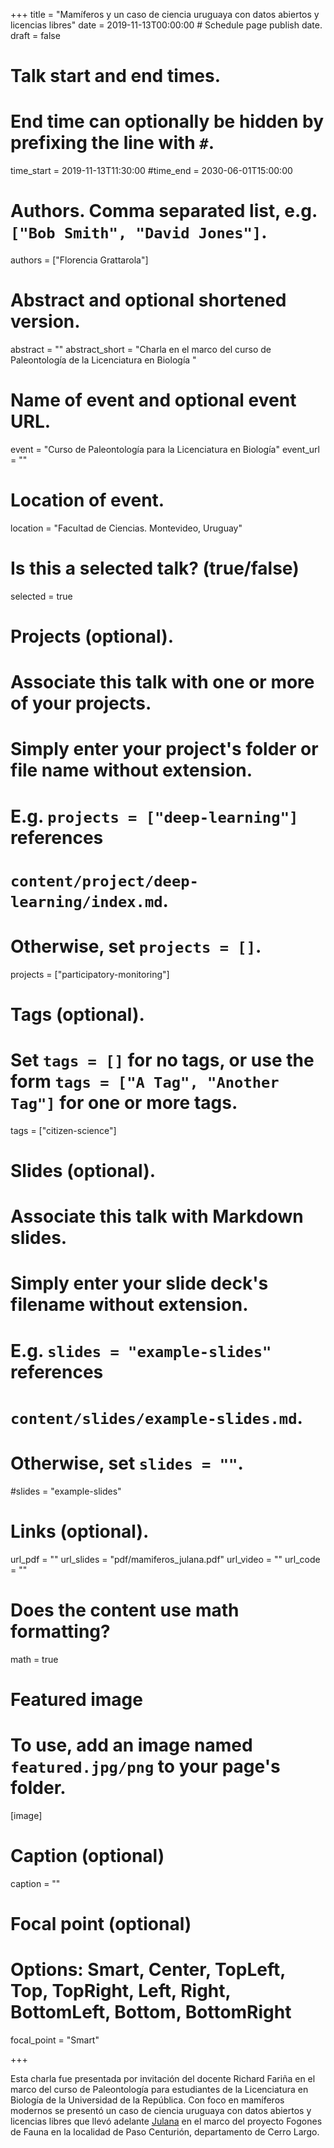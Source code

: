 +++
title = "Mamíferos y un caso de ciencia uruguaya con datos abiertos y licencias libres"
date = 2019-11-13T00:00:00  # Schedule page publish date.
draft = false

# Talk start and end times.
#   End time can optionally be hidden by prefixing the line with `#`.
time_start = 2019-11-13T11:30:00
#time_end = 2030-06-01T15:00:00

# Authors. Comma separated list, e.g. `["Bob Smith", "David Jones"]`.
authors = ["Florencia Grattarola"]

# Abstract and optional shortened version.
abstract = ""
abstract_short = "Charla en el marco del curso de Paleontología de la Licenciatura en Biología "

# Name of event and optional event URL.
event = "Curso de Paleontología para la Licenciatura en Biología"
event_url = ""

# Location of event.
location = "Facultad de Ciencias. Montevideo, Uruguay"

# Is this a selected talk? (true/false)
selected = true

# Projects (optional).
#   Associate this talk with one or more of your projects.
#   Simply enter your project's folder or file name without extension.
#   E.g. `projects = ["deep-learning"]` references 
#   `content/project/deep-learning/index.md`.
#   Otherwise, set `projects = []`.
projects = ["participatory-monitoring"]

# Tags (optional).
#   Set `tags = []` for no tags, or use the form `tags = ["A Tag", "Another Tag"]` for one or more tags.
tags = ["citizen-science"]

# Slides (optional).
#   Associate this talk with Markdown slides.
#   Simply enter your slide deck's filename without extension.
#   E.g. `slides = "example-slides"` references 
#   `content/slides/example-slides.md`.
#   Otherwise, set `slides = ""`.
#slides = "example-slides"

# Links (optional).
url_pdf = ""
url_slides = "pdf/mamiferos_julana.pdf"
url_video = ""
url_code = ""

# Does the content use math formatting?
math = true

# Featured image
# To use, add an image named `featured.jpg/png` to your page's folder. 
[image]
  # Caption (optional)
  caption = ""

  # Focal point (optional)
  # Options: Smart, Center, TopLeft, Top, TopRight, Left, Right, BottomLeft, Bottom, BottomRight
  focal_point = "Smart"
  
+++

Esta charla fue presentada por invitación del docente Richard Fariña en el marco del curso de Paleontología para estudiantes de la Licenciatura en Biología de la Universidad de la República. Con foco en mamíferos modernos se presentó un caso de ciencia uruguaya con datos abiertos y licencias libres que llevó adelante [Julana](www.julana.org) en el marco del proyecto Fogones de Fauna en la localidad de Paso Centurión, departamento de Cerro Largo.


